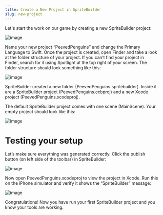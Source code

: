 ```yaml
---
title: Create a New Project in SpriteBuilder
slug: new-project
---
```


Let's start the work on our game by creating a new SpriteBuilder
project:

![image](https://s3.amazonaws.com/mgwu-misc/Spritebuilder+Tutorial/Spritebuilder_NewProject.png)

Name your new project “PeevedPenguins” and change the Primary Language to Swift. Once the project is created, open Finder and take a look at the folder structure of your project. If
you can't find your project in Finder, search for it using Spotlight at
the top right of your screen. The folder structure should look something
like this:

![image](https://s3.amazonaws.com/mgwu-misc/Spritebuilder+Tutorial/Spritebuilder_Filesystem.png)

SpriteBuilder created a new folder (PeevedPenguins.spritebuilder).
Inside it are a SpriteBuilder project (PeevedPenguins.ccbproj) and a new
Xcode project (PeevedPenguins.xcodeproj).

The default SpriteBuilder project comes with one scene (MainScene). Your
empty project should look like this:

![image](https://s3.amazonaws.com/mgwu-misc/Spritebuilder+Tutorial/Sprtebuilder_EmptyProject.png)

Testing your setup
==================

Let’s make sure everything was generated correctly. Click the publish
button (on left side of the toolbar) in SpriteBuilder:

![image](https://s3.amazonaws.com/mgwu-misc/Spritebuilder+Tutorial/Spritebuilder_Publish.png)

Now open PeevedPenguins.xcodeproj to view the project in Xcode. Run this
on the iPhone simulator and verify it shows the “SpriteBuilder” message:

![image](https://s3.amazonaws.com/mgwu-misc/Spritebuilder+Tutorial/Spritebuilder_Xcode_Launch.png)

Congratulations! Now you have run your first SpriteBuilder project and
you know your tools are working.
